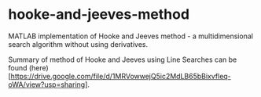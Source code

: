 # hooke-and-jeeves-method
MATLAB implementation of Hooke and Jeeves method - a multidimensional search algorithm without using derivatives.

Summary of method of Hooke and Jeeves using Line Searches can be found (here)[https://drive.google.com/file/d/1MRVowwejQ5ic2MdLB65bBixvfleq-oWA/view?usp=sharing].
